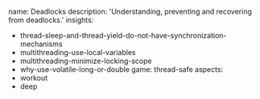 name: Deadlocks
description: 'Understanding, preventing and recovering from deadlocks.'
insights:
  - thread-sleep-and-thread-yield-do-not-have-synchronization-mechanisms
  - multithreading-use-local-variables
  - multithreading-minimize-locking-scope
  - why-use-volatile-long-or-double
game: thread-safe
aspects:
  - workout
  - deep
 
